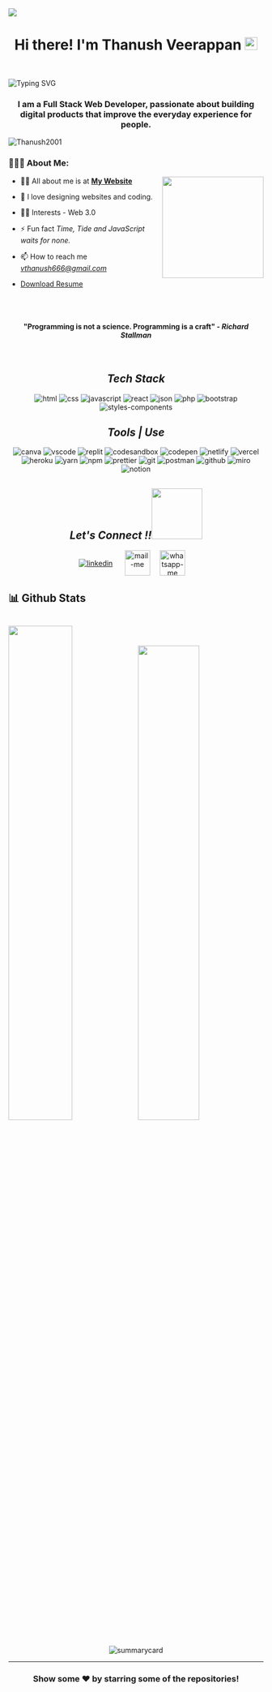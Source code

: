 <img align="center" src='C:\Users\vthan\OneDrive\Desktop\Code_practices\1.jpg' />








<h1 align="center">Hi there! I'm Thanush Veerappan <img src="https://media.giphy.com/media/hvRJCLFzcasrR4ia7z/giphy.gif" width="25px"> </h1>
 <br> 
 
 ![Typing SVG](https://readme-typing-svg.herokuapp.com?font=comfortaa&color=b440e2&size=24&width=500&lines=Full-Stack+Web+Development;Front+End+developer;Back+End+developer;Open-Source+Developer;Nice+to+meet+you...)
 
 
 <h3 align="center" margin="0px">I am a Full Stack Web Developer, passionate about building digital products that improve the everyday experience for people.</h3>
 <p align="left"> <img src="https://komarev.com/ghpvc/?username=Thanush2001&label=Profile%20views&color=0e75b6&style=flat" alt="Thanush2001" /> </p>


### 👨🏻‍💻 About Me:

<img   src="https://cdn.dribbble.com/users/1162077/screenshots/3848914/programmer.gif"
       height="200px" width="auto" align="right"
      />

- 🙋‍♂️ All about me is at **[My Website](https://thanush2001.github.io/My_Portfolio_Profile/index.html)**

- 💓 I love designing websites and coding.

- 👨‍💻 Interests - Web 3.0

- ⚡ Fun fact _Time, Tide and JavaScript waits for none._

- 📫 How to reach me *vthanush666@gmail.com*

- [Download Resume]("C:\Users\vthan\Downloads\Thanush-Resume.pdf")


<br>
<br>

 <h4 align="center">"Programming is not a science. Programming is a craft" - <i>Richard Stallman</i></h4>

<br>
<h2 align="center"><i>Tech Stack </i></h2>
<p align="center">
<!--   <a >
    <img src="https://skillicons.dev/icons?i=html,css,js,react,java,redux,bootstrap,express,jquery,materialui,mongodb,nodejs," />
  </a> -->
  <img src="https://img.shields.io/badge/html5-%23E34F26.svg?style=for-the-badge&logo=html5&logoColor=white" alt="html"/>
  <img src="https://img.shields.io/badge/css3-%231572B6.svg?style=for-the-badge&logo=css3&logoColor=white" alt="css"/>
  <img src="https://img.shields.io/badge/javascript-%23323330.svg?style=for-the-badge&logo=javascript&logoColor=%23F7DF1E" alt="javascript"/>
  <img src="https://img.shields.io/badge/react-%2320232a.svg?style=for-the-badge&logo=react&logoColor=%2361DAFB" alt="react"/>
  <!--   <img src="https://img.shields.io/badge/redux-%23593d88.svg?style=for-the-badge&logo=redux&logoColor=white" alt="redux"/>
  <img src="https://img.shields.io/badge/Node.js-339933?style=for-the-badge&logo=nodedotjs&logoColor=white" alt="nodejs" />
  <img src="https://img.shields.io/badge/Chakra--UI-319795?style=for-the-badge&logo=chakra-ui&logoColor=white" alt="chakra-ui" />
  <img src="https://img.shields.io/badge/Material%20UI-007FFF?style=for-the-badge&logo=mui&logoColor=white" alt="material-ui" />
  <img src="https://img.shields.io/badge/express.js-%23404d59.svg?style=for-the-badge&logo=express&logoColor=%2361DAFB" alt="expressjs" /> 
  <img src="https://img.shields.io/badge/MongoDB-%234ea94b.svg?style=for-the-badge&logo=mongodb&logoColor=white" alt="mongoDB" />  -->
  <img src="https://img.shields.io/badge/json-5E5C5C?style=for-the-badge&logo=json&logoColor=white" alt="json" />
  <img src="https://img.shields.io/badge/php-5E5C5C?style=for-the-badge&logo=php&logoColor=white" alt="php" />
  <img src="https://img.shields.io/badge/Bootstrap-563D7C?style=for-the-badge&logo=bootstrap&logoColor=white" alt="bootstrap" />
  <img src="https://img.shields.io/badge/styled--components-DB7093?style=for-the-badge&logo=styled-components&logoColor=white" alt="styles-components" /> 
</p>
<!-- <img src="" alt="" /> -->
<h2 align="center"><i>Tools | Use</i></h2>
<p align="center">
<!--   <a >
    <img src="https://skillicons.dev/icons?i=bash,codepen,firebase,git,github,heroku,netlify,powershell,vscode,visualstudio," />
  </a> -->
  <img src="https://img.shields.io/badge/Canva-%2300C4CC.svg?&style=for-the-badge&logo=Canva&logoColor=white" alt="canva" />
  <img src="https://img.shields.io/badge/VSCode-0078D4?style=for-the-badge&logo=visual%20studio%20code&logoColor=white" alt="vscode" />
  <img src="https://img.shields.io/badge/replit-667881?style=for-the-badge&logo=replit&logoColor=white" alt="replit" />
  <img src="https://img.shields.io/badge/Codesandbox-000000?style=for-the-badge&logo=CodeSandbox&logoColor=white" alt="codesandbox" />
  <img src="https://img.shields.io/badge/Codepen-000000?style=for-the-badge&logo=codepen&logoColor=white" alt="codepen" />
  <img src="https://img.shields.io/badge/Netlify-00C7B7?style=for-the-badge&logo=netlify&logoColor=white" alt="netlify" />
  <img src="https://img.shields.io/badge/Vercel-000000?style=for-the-badge&logo=vercel&logoColor=white" alt="vercel" />
  <img src="https://img.shields.io/badge/Heroku-430098?style=for-the-badge&logo=heroku&logoColor=white" alt="heroku" />
  <img src="https://img.shields.io/badge/Yarn-2C8EBB?style=for-the-badge&logo=yarn&logoColor=white" alt="yarn" />
  <img src="https://img.shields.io/badge/NPM-%23000000.svg?style=for-the-badge&logo=npm&logoColor=white" alt="npm"/>
  <img src="https://img.shields.io/badge/prettier-1A2C34?style=for-the-badge&logo=prettier&logoColor=F7BA3E" alt="prettier" />
  <img src="https://img.shields.io/badge/Git-f44d27?style=for-the-badge&logo=git&logoColor=white" alt="git"/>
  <img src="https://img.shields.io/badge/Postman-FF6C37?style=for-the-badge&logo=Postman&logoColor=white" alt="postman"/>
  <img src="https://img.shields.io/badge/GitHub-100000?style=for-the-badge&logo=github&logoColor=white" alt="github"/>
  <img src="https://img.shields.io/badge/Miro-050038?style=for-the-badge&logo=Miro&logoColor=white" alt="miro" />
  <img src="https://img.shields.io/badge/Notion-000000?style=for-the-badge&logo=notion&logoColor=white" alt="notion" />
</p>

<h2 align="center"><i>Let's Connect !!<img src="https://raw.githubusercontent.com/ShahriarShafin/ShahriarShafin/main/Assets/handshake.gif" width="100" /></i></h2>

<p align="center">
  <a href="https://www.linkedin.com/in/vthanush2001/" target="_blank"><img align="center" src="https://skillicons.dev/icons?i=linkedin" alt="linkedin" /></a> &nbsp;&nbsp;&nbsp;&nbsp;
  <a title="https://www.vthanush666@gmail.com" href="https://www.vthanush666@gmail.com" target="_blank"><img align="center"  src="https://cdn-icons-png.flaticon.com/128/888/888853.png"  width="50px"   alt="mail-me" /></a>&nbsp;&nbsp;&nbsp;&nbsp;
  <a href="https://wa.me/917397187850" target="blank"><img align="center" src="https://cdn-icons-png.flaticon.com/128/733/733585.png" width="50px"  alt="whatsapp-me" /></a>&nbsp;&nbsp;&nbsp;&nbsp;

 <!--  <a href="https://twitter.com/madavanaru?s=20&t=casGFqKvivZrUiWdPyUosQ" target="_blank"><img align="center" src="https://skillicons.dev/icons?i=twitter"  alt="portfolio" /></a> -->
</p>
<h2>📊  Github Stats</h2>
<br/>

<div>
  <img width="50%"  src="https://github-readme-stats.vercel.app/api?username=Thanush2001&show_icons=true&theme=midnight-purple" />
  <img width="49%"  src="https://github-readme-stats.vercel.app/api/top-langs/?username=Thanush2001&layout=compact&theme=midnight-purple" />
</div>
 <br />
 <!--  <p align="center"><img width="90%" src="https://activity-graph.herokuapp.com/graph?username=Thanush2001&theme=rogue" alt="activitygraph" /> </p> -->
<br />
<p align="center"><img src="https://github-readme-streak-stats.herokuapp.com/?user=Thanush2001&theme=vision-friendly-dark" alt=""/></p>
<!--  <p align="center"><img src="https://github-profile-trophy.vercel.app/?username=Thanush2001&no-frame=true" alt=""/></p> 
<p align="center"><img src="https://github-profile-trophy.vercel.app/?username=Thanush2001&no-frame=true" alt=""/></p> -->
<p align="center"><img src="https://github-profile-summary-cards.vercel.app/api/cards/profile-details?username=Thanush2001&theme=tokyonight" alt="summarycard"/> </p>

<hr />

<h3 align="center">
 Show some ❤️ by starring some of the repositories!
</h3>
<br>
<!--
    <h3 align="center"> 
  Visitor count <br><br>
  <img  src="https://profile-counter.glitch.me/Thanush2001/count.svg" />
</h3>
-->
